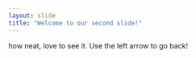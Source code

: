 ```yaml
---
layout: slide
title: "Welcome to our second slide!"
---
```

how neat, love to see it.
Use the left arrow to go back!
